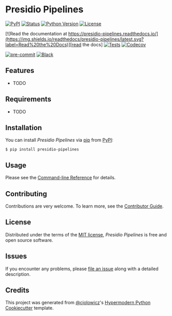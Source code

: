 # Presidio Pipelines

[![PyPI](https://img.shields.io/pypi/v/presidio-pipelines.svg)][pypi status]
[![Status](https://img.shields.io/pypi/status/presidio-pipelines.svg)][pypi status]
[![Python Version](https://img.shields.io/pypi/pyversions/presidio-pipelines)][pypi status]
[![License](https://img.shields.io/pypi/l/presidio-pipelines)][license]

[![Read the documentation at https://presidio-pipelines.readthedocs.io/](https://img.shields.io/readthedocs/presidio-pipelines/latest.svg?label=Read%20the%20Docs)][read the docs]
[![Tests](https://github.com/akhambhati/presidio-pipelines/workflows/Tests/badge.svg)][tests]
[![Codecov](https://codecov.io/gh/akhambhati/presidio-pipelines/branch/main/graph/badge.svg)][codecov]

[![pre-commit](https://img.shields.io/badge/pre--commit-enabled-brightgreen?logo=pre-commit&logoColor=white)][pre-commit]
[![Black](https://img.shields.io/badge/code%20style-black-000000.svg)][black]

[pypi status]: https://pypi.org/project/presidio-pipelines/
[read the docs]: https://presidio-pipelines.readthedocs.io/
[tests]: https://github.com/akhambhati/presidio-pipelines/actions?workflow=Tests
[codecov]: https://app.codecov.io/gh/akhambhati/presidio-pipelines
[pre-commit]: https://github.com/pre-commit/pre-commit
[black]: https://github.com/psf/black

## Features

- TODO

## Requirements

- TODO

## Installation

You can install _Presidio Pipelines_ via [pip] from [PyPI]:

```console
$ pip install presidio-pipelines
```

## Usage

Please see the [Command-line Reference] for details.

## Contributing

Contributions are very welcome.
To learn more, see the [Contributor Guide].

## License

Distributed under the terms of the [MIT license][license],
_Presidio Pipelines_ is free and open source software.

## Issues

If you encounter any problems,
please [file an issue] along with a detailed description.

## Credits

This project was generated from [@cjolowicz]'s [Hypermodern Python Cookiecutter] template.

[@cjolowicz]: https://github.com/cjolowicz
[pypi]: https://pypi.org/
[hypermodern python cookiecutter]: https://github.com/cjolowicz/cookiecutter-hypermodern-python
[file an issue]: https://github.com/akhambhati/presidio-pipelines/issues
[pip]: https://pip.pypa.io/

<!-- github-only -->

[license]: https://github.com/akhambhati/presidio-pipelines/blob/main/LICENSE
[contributor guide]: https://github.com/akhambhati/presidio-pipelines/blob/main/CONTRIBUTING.md
[command-line reference]: https://presidio-pipelines.readthedocs.io/en/latest/usage.html
